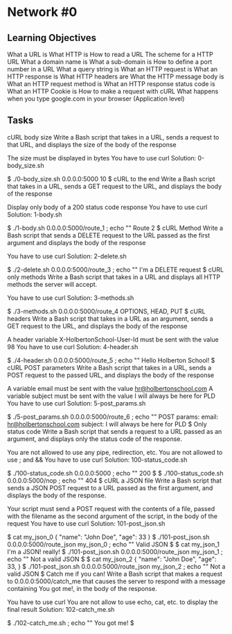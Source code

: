# Network #0
## Learning Objectives
What a URL is
What HTTP is
How to read a URL
The scheme for a HTTP URL
What a domain name is
What a sub-domain is
How to define a port number in a URL
What a query string is
What an HTTP request is
What an HTTP response is
What HTTP headers are
What the HTTP message body is
What an HTTP request method is
What an HTTP response status code is
What an HTTP Cookie is
How to make a request with cURL
What happens when you type google.com in your browser (Application level)
## Tasks
cURL body size
Write a Bash script that takes in a URL, sends a request to that URL, and displays the size of the body of the response

The size must be displayed in bytes
You have to use curl
Solution: 0-body_size.sh

$ ./0-body_size.sh 0.0.0.0:5000
10
$
cURL to the end
Write a Bash script that takes in a URL, sends a GET request to the URL, and displays the body of the response

Display only body of a 200 status code response
You have to use curl
Solution: 1-body.sh

$ ./1-body.sh 0.0.0.0:5000/route_1 ; echo ""
Route 2
$
cURL Method
Write a Bash script that sends a DELETE request to the URL passed as the first argument and displays the body of the response

You have to use curl
Solution: 2-delete.sh

$ ./2-delete.sh 0.0.0.0:5000/route_3 ; echo ""
I'm a DELETE request
$
cURL only methods
Write a Bash script that takes in a URL and displays all HTTP methods the server will accept.

You have to use curl
Solution: 3-methods.sh

$ ./3-methods.sh 0.0.0.0:5000/route_4
OPTIONS, HEAD, PUT
$
cURL headers
Write a Bash script that takes in a URL as an argument, sends a GET request to the URL, and displays the body of the response

A header variable X-HolbertonSchool-User-Id must be sent with the value 98
You have to use curl
Solution: 4-header.sh

$ ./4-header.sh 0.0.0.0:5000/route_5 ; echo ""
Hello Holberton School!
$
cURL POST parameters
Write a Bash script that takes in a URL, sends a POST request to the passed URL, and displays the body of the response

A variable email must be sent with the value hr@holbertonschool.com
A variable subject must be sent with the value I will always be here for PLD
You have to use curl
Solution: 5-post_params.sh

$ ./5-post_params.sh 0.0.0.0:5000/route_6 ; echo ""
POST params:
    email: hr@holbertonschool.com
    subject: I will always be here for PLD
$
Only status code
Write a Bash script that sends a request to a URL passed as an argument, and displays only the status code of the response.

You are not allowed to use any pipe, redirection, etc.
You are not allowed to use ; and &&
You have to use curl
Solution: 100-status_code.sh

$ ./100-status_code.sh 0.0.0.0:5000 ; echo ""
200
$ 
$ ./100-status_code.sh 0.0.0.0:5000/nop ; echo ""
404
$
cURL a JSON file
Write a Bash script that sends a JSON POST request to a URL passed as the first argument, and displays the body of the response.

Your script must send a POST request with the contents of a file, passed with the filename as the second argument of the script, in the body of the request
You have to use curl
Solution: 101-post_json.sh

$ cat my_json_0
{
    "name": "John Doe",
    "age": 33
}
$ ./101-post_json.sh 0.0.0.0:5000/route_json my_json_0 ; echo ""
Valid JSON
$ 
$ cat my_json_1
I'm a JSON! really!
$ ./101-post_json.sh 0.0.0.0:5000/route_json my_json_1 ; echo ""
Not a valid JSON
$ 
$ cat my_json_2
{
    "name": "John Doe",
    "age": 33,
}
$ ./101-post_json.sh 0.0.0.0:5000/route_json my_json_2 ; echo ""
Not a valid JSON
$
Catch me if you can!
Write a Bash script that makes a request to 0.0.0.0:5000/catch_me that causes the server to respond with a message containing You got me!, in the body of the response.

You have to use curl
You are not allow to use echo, cat, etc. to display the final result
Solution: 102-catch_me.sh

$ ./102-catch_me.sh ; echo ""
You got me!
$
